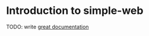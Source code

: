# Introduction to simple-web

TODO: write [great documentation](http://jacobian.org/writing/what-to-write/)
